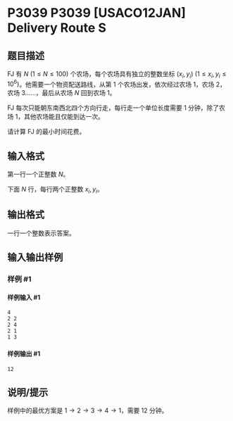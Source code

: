 # P3039 P3039 [USACO12JAN] Delivery Route S

## 题目描述

FJ 有 $N\ (1 \le N \le 100)$ 个农场，每个农场具有独立的整数坐标 $(x_i, y_i)\ (1 \le x_i,y_i \le 10^6)$。他需要一个物资配送路线，从第 $1$ 个农场出发，依次经过农场 $1$，农场 $2$，农场 $3$……，最后从农场 $N$ 回到农场 $1$。

FJ 每次只能朝东南西北四个方向行走，每行走一个单位长度需要 $1$ 分钟，除了农场 $1$，其他农场能且仅能到达一次。

请计算 FJ 的最小时间花费。

## 输入格式

第一行一个正整数 $N$。

下面 $N$ 行，每行两个正整数 $x_i,y_i$。

## 输出格式

一行一个整数表示答案。

## 输入输出样例

### 样例 #1

#### 样例输入 #1

```
4 
2 2 
2 4 
2 1 
1 3
```

#### 样例输出 #1

```
12
```

## 说明/提示

样例中的最优方案是 $1 \to 2 \to 3 \to 4 \to 1$，需要 $12$ 分钟。
